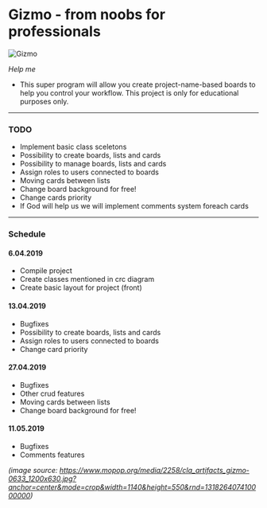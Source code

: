 # Gizmo - from noobs for professionals


![Gizmo](https://www.mopop.org/media/2258/cla_artifacts_gizmo-0633_1200x630.jpg?anchor=center&mode=crop&width=1140&height=550&rnd=131826407410000000)

*Help me*

* This super program will allow you create project-name-based boards to help you control your workflow. This project is only for educational purposes only.

<hr>

### TODO
* Implement basic class sceletons
* Possibility to create boards, lists and cards
* Possibility to manage boards, lists and cards
* Assign roles to users connected to boards
* Moving cards between lists
* Change board background for free!
* Change cards priority
* If God will help us we will implement comments system foreach cards
<hr>

### Schedule
#### 6.04.2019
* Compile project
* Create classes mentioned in crc diagram
* Create basic layout for project (front)
#### 13.04.2019
* Bugfixes
* Possibility to create boards, lists and cards
* Assign roles to users connected to boards
* Change card priority
#### 27.04.2019
* Bugfixes
* Other crud features
* Moving cards between lists
* Change board background for free!
#### 11.05.2019
* Bugfixes
* Comments features




*(image source: https://www.mopop.org/media/2258/cla_artifacts_gizmo-0633_1200x630.jpg?anchor=center&mode=crop&width=1140&height=550&rnd=131826407410000000)*
